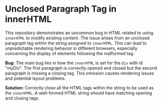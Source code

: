 # Unclosed Paragraph Tag in innerHTML

This repository demonstrates an uncommon bug in HTML related to using `innerHTML` to modify existing content. The issue arises from an unclosed paragraph tag within the string assigned to `innerHTML`.  This can lead to unpredictable rendering behavior in different browsers, especially concerning the display of elements following the malformed tag.

**Bug:** The main bug lies in how the `innerHTML` is set for the `div` with id "myDiv".  The first paragraph is correctly opened and closed but the second paragraph is missing a closing tag. This omission causes rendering issues and potential layout problems.

**Solution:** Correctly close all the HTML tags within the string to be used as the `innerHTML`.  A well-formed HTML string should have matching opening and closing tags.